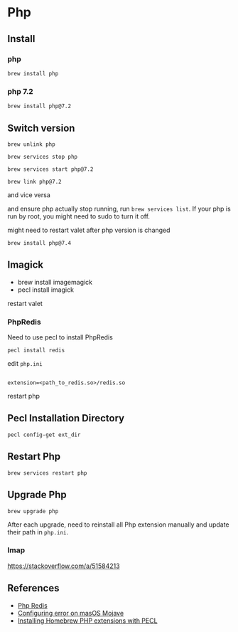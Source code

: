 # Php

## Install

### php

`brew install php`

### php 7.2

`brew install php@7.2`

## Switch version

`brew unlink php`

`brew services stop php`

`brew services start php@7.2`

`brew link php@7.2`

and vice versa

and ensure php actually stop running, run `brew services list`. If your php is run by root, you might need to sudo to turn it off.

might need to restart valet after php version is changed 

`brew install php@7.4`

## Imagick

* brew install imagemagick
* pecl install imagick

restart valet

### PhpRedis

Need to use pecl to install PhpRedis

`pecl install redis`

edit `php.ini`

```

extension=<path_to_redis.so>/redis.so

```

restart php

## Pecl Installation Directory

`pecl config-get ext_dir`

## Restart Php

`brew services restart php`

## Upgrade Php

`brew upgrade php`

After each upgrade, need to reinstall all Php extension manually and update their path in `php.ini`.

### Imap

https://stackoverflow.com/a/51584213

## References

* [Php Redis](https://github.com/phpredis/phpredis)
* [Configuring error on masOS Mojave](https://github.com/Imagick/imagick/issues/289#issuecomment-500951481)
* [Installing Homebrew PHP extensions with PECL](https://grrr.tech/posts/installing-homebrew-php-extensions-with-pecl/)